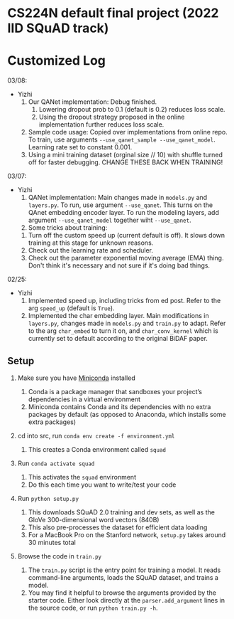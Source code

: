 # CS224N default final project (2022 IID SQuAD track)

# Customized Log
03/08:
- Yizhi
    1. Our QANet implementation:
    Debug finished.
        1) Lowering dropout prob to 0.1 (default is 0.2) reduces loss scale.
        2) Using the dropout strategy proposed in the online implementation further reduces loss scale.
    2. Sample code usage:
    Copied over implementations from online repo. To train, use arguments `--use_qanet_sample --use_qanet_model`.
    Learning rate set to constant 0.001.
    3. Using a mini training dataset (orginal size // 10) with shuffle turned off for faster debugging.
    CHANGE THESE BACK WHEN TRAINING!

03/07:
- Yizhi
    1. QANet implementation:
    Main changes made in `models.py` and `layers.py`. To run, use argument `--use_qanet`. This turns on the QAnet embedding encoder layer.
    To run the modeling layers, add argument `--use_qanet_model` together wiht `--use_qanet`.
    2. Some tricks about training:
    1) Turn off the custom speed up (current default is off). It slows down training at this stage for unknown reasons.
    2) Check out the learning rate and scheduler.
    3) Check out the parameter exponential moving average (EMA) thing. Don't think it's necessary and not sure if it's doing bad things.

02/25:
- Yizhi
    1. Implemented speed up, including tricks from ed post. Refer to the arg `speed_up` (default is `True`).
    2. Implemented the char embedding layer. Main modifications in `layers.py`, changes made in `models.py` and `train.py` to adapt.
    Refer to the arg `char_embed` to turn it on, and `char_conv_kernel` which is currently set to default according to the original BiDAF paper.



## Setup

1. Make sure you have [Miniconda](https://conda.io/docs/user-guide/install/index.html#regular-installation) installed
    1. Conda is a package manager that sandboxes your project’s dependencies in a virtual environment
    2. Miniconda contains Conda and its dependencies with no extra packages by default (as opposed to Anaconda, which installs some extra packages)

2. cd into src, run `conda env create -f environment.yml`
    1. This creates a Conda environment called `squad`

3. Run `conda activate squad`
    1. This activates the `squad` environment
    2. Do this each time you want to write/test your code

4. Run `python setup.py`
    1. This downloads SQuAD 2.0 training and dev sets, as well as the GloVe 300-dimensional word vectors (840B)
    2. This also pre-processes the dataset for efficient data loading
    3. For a MacBook Pro on the Stanford network, `setup.py` takes around 30 minutes total  

5. Browse the code in `train.py`
    1. The `train.py` script is the entry point for training a model. It reads command-line arguments, loads the SQuAD dataset, and trains a model.
    2. You may find it helpful to browse the arguments provided by the starter code. Either look directly at the `parser.add_argument` lines in the source code, or run `python train.py -h`.

